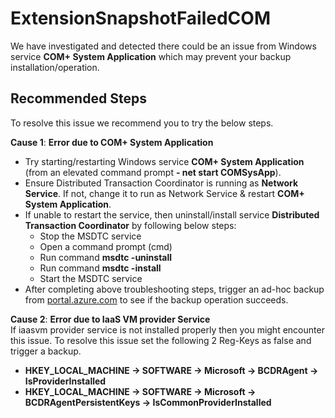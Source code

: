 <properties
	pageTitle="extensionsnapshotfailedcom"
	description="extensionsnapshotfailedcom"
	service="microsoft.recoveryservices"
	infoBubbleText="Snapshot operation failed due to COM+ error"
	service="microsoft.recoveryservices"
	resource="backup"
	authors="srinathv"
	articleId="azurebackup-crc-extensionsnapshotfailedcom"
	diagnosticScenario="azurebackup-crc-extensionsnapshotfailedcom"
	selfHelpType="diagnostics"
	supportTopicIds="32553276,32553277"
	productPesIds="15207"
	cloudEnvironments="public"
/>

# ExtensionSnapshotFailedCOM
We have investigated and detected there could be an issue from Windows service **COM+ System Application** which may prevent your backup installation/operation.

## **Recommended Steps**
To resolve this issue we recommend you to try the below steps. <br>

**Cause 1**: **Error due to COM+ System Application**
* Try starting/restarting Windows service **COM+ System Application** (from an elevated command prompt **- net start COMSysApp**).
* Ensure Distributed Transaction Coordinator is running as **Network Service**. If not, change it to run as Network Service & restart **COM+ System Application**.
* If unable to restart the service, then uninstall/install service **Distributed Transaction Coordinator** by following below steps:
	* Stop the MSDTC service
	* Open a command prompt (cmd)
	* Run command **msdtc -uninstall**
	* Run command **msdtc -install**
	* Start the MSDTC service
* After completing above troubleshooting steps, trigger an ad-hoc backup from [portal.azure.com](https://portal.azure.com) to see if the backup operation succeeds.<br>

**Cause 2**: **Error due to IaaS VM provider Service<br>**
If iaasvm provider service is not installed properly then you might encounter this issue. To resolve this issue set the following 2 Reg-Keys as false and trigger a backup.
* **HKEY_LOCAL_MACHINE -> SOFTWARE -> Microsoft -> BCDRAgent -> IsProviderInstalled**
* **HKEY_LOCAL_MACHINE -> SOFTWARE -> Microsoft -> BCDRAgentPersistentKeys -> IsCommonProviderInstalled**

